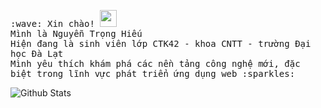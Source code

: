 <p>
  <samp>
    :wave: Xin chào! <img src="https://user-images.githubusercontent.com/5679180/79618120-0daffb80-80be-11ea-819e-d2b0fa904d07.gif" width="27px">
    <br> Mình là Nguyễn Trọng Hiếu
    <br> Hiện đang là sinh viên lớp CTK42 - khoa CNTT - trường Đại học Đà Lạt
    <br> Mình yêu thích khám phá các nền tảng công nghệ mới, đặc biệt trong lĩnh vực phát triển ứng dụng web :sparkles:<br>
  </samp>
</p>
<div>
  <img alt="Github Stats" src="https://thanh-github-stats.vercel.app/api?username=dalatcoder&hide=stars&count_private=true&show_icons=true&hide_border=true" />
  <!-- <img alt="Most language used" src="https://github-readme-stats.vercel.app/api/top-langs/?username=dalatcoder&layout=compact&hide_border=true" /> -->
<div>

